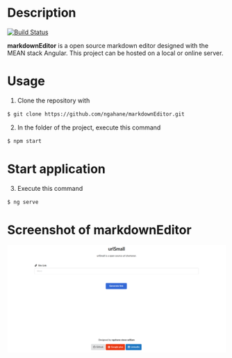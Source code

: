 # Description
[![Build Status](https://travis-ci.org/joemccann/dillinger.svg?branch=master)](https://travis-ci.org/joemccann/dillinger)


**markdownEditor** is a open source markdown editor designed with the MEAN stack Angular. This project can be hosted on a local or online server.

# Usage 
1. Clone the repository with 
```sh
$ git clone https://github.com/ngahane/markdownEditor.git
```

2. In the folder of the project, execute this command
```sh
$ npm start
```

# Start application
3. Execute this command
```sh
$ ng serve
```
# Screenshot of markdownEditor
![Screenshot](https://github.com/ngahane/markdownEditor/blob/master/screenshot.png "markdownEditor screenshot")